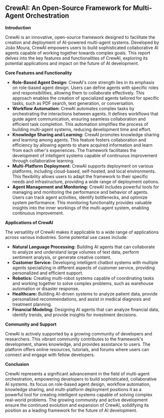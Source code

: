 ## CrewAI: An Open-Source Framework for Multi-Agent Orchestration

**Introduction**

CrewAI is an innovative, open-source framework designed to facilitate the creation and deployment of AI-powered multi-agent systems. Developed by João Moura, CrewAI empowers users to build sophisticated collaborative AI agents capable of working together towards complex goals. This report delves into the key features and functionalities of CrewAI, exploring its potential applications and impact on the future of AI development.

**Core Features and Functionality**

* **Role-Based Agent Design:** CrewAI's core strength lies in its emphasis on role-based agent design. Users can define agents with specific roles and responsibilities, allowing them to collaborate effectively. This approach enables the creation of specialized agents tailored for specific tasks, such as PDF search, text generation, or conversation.
* **Workflow Automation:** CrewAI automates complex tasks by orchestrating the interactions between agents. It defines workflows that guide agent communication, ensuring seamless collaboration and efficient task completion. This automation simplifies the process of building multi-agent systems, reducing development time and effort.
* **Knowledge Sharing and Learning:** CrewAI promotes knowledge sharing and learning among agents. This feature fosters collaboration and efficiency by allowing agents to share acquired information and learn from each other's experiences. The framework facilitates the development of intelligent systems capable of continuous improvement through collaborative learning.
* **Multi-Platform Deployment:** CrewAI supports deployment on various platforms, including cloud-based, self-hosted, and local environments. This flexibility allows users to adapt the framework to their specific needs and infrastructure, providing a wide range of deployment options.
* **Agent Management and Monitoring:**  CrewAI includes powerful tools for managing and monitoring the performance and behavior of agents. Users can track agent activities, identify bottlenecks, and optimize system performance. This monitoring functionality provides valuable insights into the inner workings of the multi-agent system, enabling continuous improvement.

**Applications of CrewAI**

The versatility of CrewAI makes it applicable to a wide range of applications across various industries. Some potential use cases include:

* **Natural Language Processing:** Building AI agents that can collaborate to analyze and understand large volumes of text data, perform sentiment analysis, or generate creative content.
* **Customer Service:** Developing intelligent chatbot systems with multiple agents specializing in different aspects of customer service, providing personalized and efficient support.
* **Robotics:** Creating multi-robot systems capable of coordinating tasks and working together to solve complex problems, such as warehouse automation or disaster response.
* **Healthcare:** Building AI-driven systems to analyze patient data, provide personalized recommendations, and assist in medical diagnosis and treatment planning.
* **Financial Modeling:** Designing AI agents that can analyze financial data, identify trends, and provide insights for investment decisions.

**Community and Support**

CrewAI is actively supported by a growing community of developers and researchers. This vibrant community contributes to the framework's development, shares knowledge, and provides assistance to users. The platform offers online resources, tutorials, and forums where users can connect and engage with fellow developers.

**Conclusion**

CrewAI represents a significant advancement in the field of multi-agent orchestration, empowering developers to build sophisticated, collaborative AI systems. Its focus on role-based agent design, workflow automation, knowledge sharing, and multi-platform deployment positions it as a powerful tool for creating intelligent systems capable of solving complex real-world problems. The growing community and active development ensure the continued evolution and expansion of CrewAI, solidifying its position as a leading framework for the future of AI development.